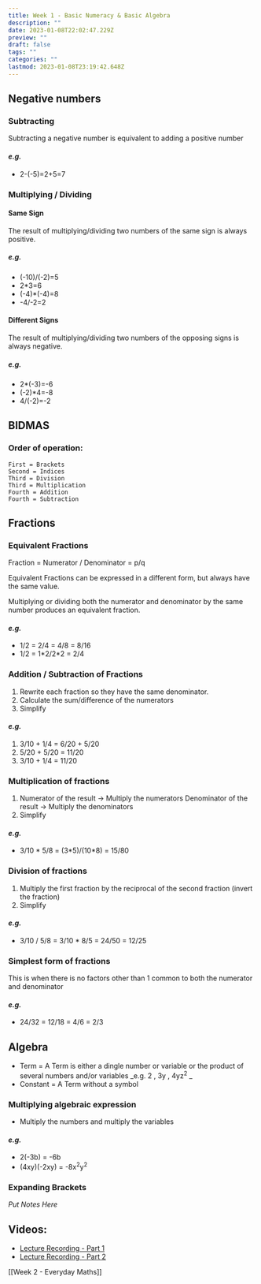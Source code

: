 ```yaml
---
title: Week 1 - Basic Numeracy & Basic Algebra
description: ""
date: 2023-01-08T22:02:47.229Z
preview: ""
draft: false
tags: ""
categories: ""
lastmod: 2023-01-08T23:19:42.648Z
---
```


## Negative numbers

### Subtracting

Subtracting a negative number is equivalent to adding a positive number

#### _e.g._

- 2-(-5)=2+5=7

### Multiplying / Dividing

#### Same Sign

The result of multiplying/dividing two numbers of the same sign is always positive.

##### _e.g._

- (-10)/(-2)=5
- 2\*3=6
- (-4)\*(-4)=8
- -4/-2=2

#### Different Signs

The result of multiplying/dividing two numbers of the opposing signs is always negative.

##### _e.g._

- 2\*(-3)=-6
- (-2)\*4=-8
- 4/(-2)=-2

## BIDMAS

### Order of operation:

    First = Brackets
    Second = Indices
    Third = Division
    Third = Multiplication
    Fourth = Addition
    Fourth = Subtraction

## Fractions

### Equivalent Fractions

Fraction = Numerator / Denominator = p/q

Equivalent Fractions can be expressed in a different form, but always have the same value.

Multiplying or dividing both the numerator and denominator by the same number produces an equivalent fraction.

#### _e.g._

- 1/2 = 2/4 = 4/8 = 8/16
- 1/2 = 1\*2/2\*2 = 2/4

### Addition / Subtraction of Fractions

1. Rewrite each fraction so they have the same denominator.
2. Calculate the sum/difference of the numerators
3. Simplify

#### _e.g._

1. 3/10 + 1/4 = 6/20 + 5/20
2. 5/20 + 5/20 = 11/20
3. 3/10 + 1/4 = 11/20

### Multiplication of fractions

1. Numerator of the result -> Multiply the numerators
   Denominator of the result -> Multiply the denominators
2. Simplify

#### _e.g._

- 3/10 \* 5/8 = (3\*5)/(10\*8) = 15/80

### Division of fractions

1. Multiply the first fraction by the reciprocal of the second fraction (invert the fraction)
2. Simplify

#### _e.g._

- 3/10 / 5/8 = 3/10 \* 8/5 = 24/50 = 12/25

### Simplest form of fractions

This is when there is no factors other than 1 common to both the numerator and denominator

#### _e.g._

- 24/32 = 12/18 = 4/6 = 2/3

## Algebra

- Term = A Term is either a dingle number or variable or the product of several numbers and/or variables _e.g. 2 , 3y , 4yz<sup>2</sup> _
- Constant = A Term without a symbol

### Multiplying algebraic expression

- Multiply the numbers and multiply the variables

#### _e.g._

- 2(-3b) = -6b
- (4xy)(-2xy) = -8x<sup>2</sup>y<sup>2</sup>

### Expanding Brackets

_Put Notes Here_

## Videos:

- [Lecture Recording - Part 1](https://drive.google.com/file/d/1LKsONObSUMlA8ZUX1OuHR0GH3jj1sn6r/view?usp=sharing)
- [Lecture Recording - Part 2](https://drive.google.com/file/d/1LdtPlFnUBHPYvLVZvE2kej6NeZPul--j/view?usp=sharing)

[[Week 2 - Everyday Maths]]
